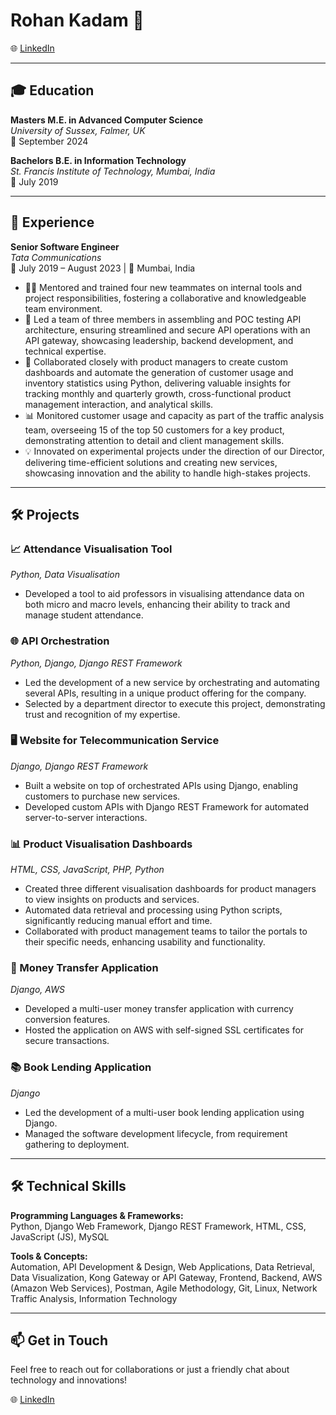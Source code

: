 # Rohan Kadam 🚀
🌐 [LinkedIn](https://www.linkedin.com/in/firstlast)

---

## 🎓 Education

**Masters M.E. in Advanced Computer Science**  
*University of Sussex, Falmer, UK*  
📅 September 2024

**Bachelors B.E. in Information Technology**  
*St. Francis Institute of Technology, Mumbai, India*  
📅 July 2019

---

## 💼 Experience

**Senior Software Engineer**  
*Tata Communications*  
📅 July 2019 – August 2023 | 📍 Mumbai, India

- 👨‍🏫 Mentored and trained four new teammates on internal tools and project responsibilities, fostering a collaborative and knowledgeable team environment.
- 🚀 Led a team of three members in assembling and POC testing API architecture, ensuring streamlined and secure API operations with an API gateway, showcasing leadership, backend development, and technical expertise.
- 🤝 Collaborated closely with product managers to create custom dashboards and automate the generation of customer usage and inventory statistics using Python, delivering valuable insights for tracking monthly and quarterly growth, cross-functional product management interaction, and analytical skills.
- 📊 Monitored customer usage and capacity as part of the traffic analysis team, overseeing 15 of the top 50 customers for a key product, demonstrating attention to detail and client management skills.
- 💡 Innovated on experimental projects under the direction of our Director, delivering time-efficient solutions and creating new services, showcasing innovation and the ability to handle high-stakes projects.

---

## 🛠️ Projects

### 📈 Attendance Visualisation Tool
*Python, Data Visualisation*

- Developed a tool to aid professors in visualising attendance data on both micro and macro levels, enhancing their ability to track and manage student attendance.

### 🌐 API Orchestration
*Python, Django, Django REST Framework*

- Led the development of a new service by orchestrating and automating several APIs, resulting in a unique product offering for the company.
- Selected by a department director to execute this project, demonstrating trust and recognition of my expertise.

### 🖥️ Website for Telecommunication Service
*Django, Django REST Framework*

- Built a website on top of orchestrated APIs using Django, enabling customers to purchase new services.
- Developed custom APIs with Django REST Framework for automated server-to-server interactions.

### 📊 Product Visualisation Dashboards
*HTML, CSS, JavaScript, PHP, Python*

- Created three different visualisation dashboards for product managers to view insights on products and services.
- Automated data retrieval and processing using Python scripts, significantly reducing manual effort and time.
- Collaborated with product management teams to tailor the portals to their specific needs, enhancing usability and functionality.

### 💸 Money Transfer Application
*Django, AWS*

- Developed a multi-user money transfer application with currency conversion features.
- Hosted the application on AWS with self-signed SSL certificates for secure transactions.

### 📚 Book Lending Application
*Django*

- Led the development of a multi-user book lending application using Django.
- Managed the software development lifecycle, from requirement gathering to deployment.

---

## 🛠️ Technical Skills

**Programming Languages & Frameworks:**  
Python, Django Web Framework, Django REST Framework, HTML, CSS, JavaScript (JS), MySQL

**Tools & Concepts:**  
Automation, API Development & Design, Web Applications, Data Retrieval, Data Visualization, Kong Gateway or API Gateway, Frontend, Backend, AWS (Amazon Web Services), Postman, Agile Methodology, Git, Linux, Network Traffic Analysis, Information Technology

---

## 📫 Get in Touch

Feel free to reach out for collaborations or just a friendly chat about technology and innovations!

🌐 [LinkedIn](https://www.linkedin.com/in/rohan-kadam270896)

